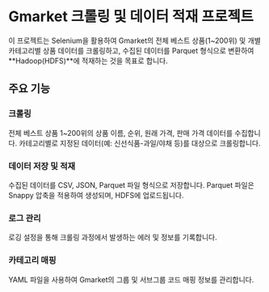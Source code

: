 # Gmarket 크롤링 및 데이터 적재 프로젝트
이 프로젝트는 Selenium을 활용하여 Gmarket의 전체 베스트 상품(1~200위) 및 개별 카테고리별 상품 데이터를 크롤링하고, 수집된 데이터를 Parquet 형식으로 변환하여 **Hadoop(HDFS)**에 적재하는 것을 목표로 합니다.

## 주요 기능


### 크롤링

전체 베스트 상품 1~200위의 상품 이름, 순위, 원래 가격, 판매 가격 데이터를 수집합니다.
카테고리별로 지정된 데이터(예: 신선식품-과일/야채 등)를 대상으로 크롤링합니다.


### 데이터 저장 및 적재

수집된 데이터를 CSV, JSON, Parquet 파일 형식으로 저장합니다.
Parquet 파일은 Snappy 압축을 적용하여 생성되며, HDFS에 업로드됩니다.


### 로그 관리

로깅 설정을 통해 크롤링 과정에서 발생하는 에러 및 정보를 기록합니다.


### 카테고리 매핑

YAML 파일을 사용하여 Gmarket의 그룹 및 서브그룹 코드 매핑 정보를 관리합니다.
